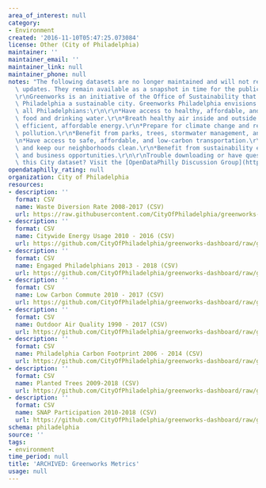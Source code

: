 ```yaml
---
area_of_interest: null
category:
- Environment
created: '2016-11-10T05:47:25.073084'
license: Other (City of Philadelphia)
maintainer: ''
maintainer_email: ''
maintainer_link: null
maintainer_phone: null
notes: "The following datasets are no longer maintained and will not receive further\
  \ updates. They remain available as a snapshot in time for the public to use.\r\n\
  \r\nGreenworks is an initiative of the Office of Sustainability that aims to make\
  \ Philadelphia a sustainable city. Greenworks Philadelphia envisions a city where\
  \ all Philadelphians:\r\n\r\n*Have access to healthy, affordable, and sustainable\
  \ food and drinking water.\r\n*Breath healthy air inside and outside.\r\n*Use clean,\
  \ efficient, affordable energy.\r\n*Prepare for climate change and reduce carbon\
  \ pollution.\r\n*Benefit from parks, trees, stormwater management, and healthy waterways.\r\
  \n*Have access to safe, affordable, and low-carbon transportation.\r\n*Waste less\
  \ and keep our neighborhoods clean.\r\n*Benefit from sustainability education, employment,\
  \ and business opportunities.\r\n\r\nTrouble downloading or have questions about\
  \ this City dataset? Visit the [OpenDataPhilly Discussion Group](http://www.phila.gov/data/discuss/)"
opendataphilly_rating: null
organization: City of Philadelphia
resources:
- description: ''
  format: CSV
  name: Waste Diversion Rate 2008-2017 (CSV)
  url: https://raw.githubusercontent.com/CityOfPhiladelphia/greenworks-dashboard/gh-pages/_data/waste_diversion_rate.csv
- description: ''
  format: CSV
  name: Citywide Energy Usage 2010 - 2016 (CSV)
  url: https://github.com/CityOfPhiladelphia/greenworks-dashboard/raw/gh-pages/_data/citywide_energy_usage.csv
- description: ''
  format: CSV
  name: Engaged Philadelphians 2013 - 2018 (CSV)
  url: https://github.com/CityOfPhiladelphia/greenworks-dashboard/raw/gh-pages/_data/engaged_philadelphians.csv
- description: ''
  format: CSV
  name: Low Carbon Commute 2010 - 2017 (CSV)
  url: https://github.com/CityOfPhiladelphia/greenworks-dashboard/raw/gh-pages/_data/_low_carbon_commute.csv
- description: ''
  format: CSV
  name: Outdoor Air Quality 1990 - 2017 (CSV)
  url: https://github.com/CityOfPhiladelphia/greenworks-dashboard/raw/gh-pages/_data/outdoor_air_quality.csv
- description: ''
  format: CSV
  name: Philadelphia Carbon Footprint 2006 - 2014 (CSV)
  url: https://github.com/CityOfPhiladelphia/greenworks-dashboard/raw/gh-pages/_data/philadelphia_carbon_footprint.csv
- description: ''
  format: CSV
  name: Planted Trees 2009-2018 (CSV)
  url: https://github.com/CityOfPhiladelphia/greenworks-dashboard/raw/gh-pages/_data/planted_trees.csv
- description: ''
  format: CSV
  name: SNAP Participation 2010-2018 (CSV)
  url: https://github.com/CityOfPhiladelphia/greenworks-dashboard/raw/gh-pages/_data/snap_participation.csv
schema: philadelphia
source: ''
tags:
- environment
time_period: null
title: 'ARCHIVED: Greenworks Metrics'
usage: null
---
```

